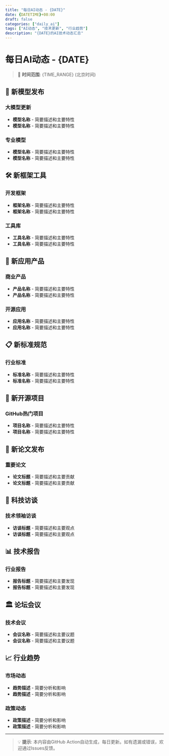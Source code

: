 ```yaml
---
title: "每日AI动态 - {DATE}"
date: {DATETIME}+08:00
draft: false
categories: ["daily_ai"]
tags: ["AI动态", "技术更新", "行业趋势"]
description: "{DATE}的AI技术动态汇总"
---
```


# 每日AI动态 - {DATE}

> 📅 **时间范围**: {TIME_RANGE} (北京时间)

## 🤖 新模型发布

### 大模型更新

- **模型名称** - 简要描述和主要特性
- **模型名称** - 简要描述和主要特性

### 专业模型

- **模型名称** - 简要描述和主要特性
- **模型名称** - 简要描述和主要特性

## 🛠️ 新框架工具

### 开发框架

- **框架名称** - 简要描述和主要特性
- **框架名称** - 简要描述和主要特性

### 工具库

- **工具名称** - 简要描述和主要特性
- **工具名称** - 简要描述和主要特性

## 📱 新应用产品

### 商业产品

- **产品名称** - 简要描述和主要特性
- **产品名称** - 简要描述和主要特性

### 开源应用

- **应用名称** - 简要描述和主要特性
- **应用名称** - 简要描述和主要特性

## 📋 新标准规范

### 行业标准

- **标准名称** - 简要描述和主要特性
- **标准名称** - 简要描述和主要特性

## 🔬 新开源项目

### GitHub热门项目

- **项目名称** - 简要描述和主要特性
- **项目名称** - 简要描述和主要特性

## 📄 新论文发布

### 重要论文

- **论文标题** - 简要描述和主要贡献
- **论文标题** - 简要描述和主要贡献

## 🎤 科技访谈

### 技术领袖访谈

- **访谈标题** - 简要描述和主要观点
- **访谈标题** - 简要描述和主要观点

## 📊 技术报告

### 行业报告

- **报告标题** - 简要描述和主要发现
- **报告标题** - 简要描述和主要发现

## 🏛️ 论坛会议

### 技术会议

- **会议名称** - 简要描述和主要议题
- **会议名称** - 简要描述和主要议题

## 📈 行业趋势

### 市场动态

- **趋势描述** - 简要分析和影响
- **趋势描述** - 简要分析和影响

### 政策动态

- **政策描述** - 简要分析和影响
- **政策描述** - 简要分析和影响

---

> 💡 **提示**: 本内容由GitHub Action自动生成，每日更新。如有遗漏或错误，欢迎通过Issues反馈。
